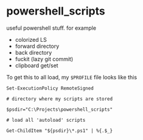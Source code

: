 powershell_scripts
==================

useful powershell stuff. for example

- colorized LS
- forward directory
- back directory
- fuckit (lazy git commit)
- clipboard get/set

To get this to all load, my `$PROFILE` file looks like this

```
Set-ExecutionPolicy RemoteSigned

# directory where my scripts are stored

$psdir="C:\Projects\powershell_scripts"  

# load all 'autoload' scripts

Get-ChildItem "${psdir}\*.ps1" | %{.$_} 
```
